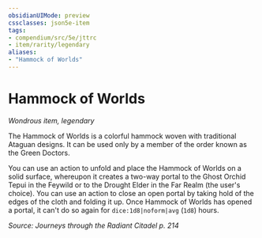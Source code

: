 ```yaml
---
obsidianUIMode: preview
cssclasses: json5e-item
tags:
- compendium/src/5e/jttrc
- item/rarity/legendary
aliases: 
- "Hammock of Worlds"
---
```

# Hammock of Worlds
*Wondrous item, legendary*  


The Hammock of Worlds is a colorful hammock woven with traditional Ataguan designs. It can be used only by a member of the order known as the Green Doctors.

You can use an action to unfold and place the Hammock of Worlds on a solid surface, whereupon it creates a two-way portal to the Ghost Orchid Tepui in the Feywild or to the Drought Elder in the Far Realm (the user's choice). You can use an action to close an open portal by taking hold of the edges of the cloth and folding it up. Once Hammock of Worlds has opened a portal, it can't do so again for `dice:1d8|noform|avg` (`1d8`) hours.

*Source: Journeys through the Radiant Citadel p. 214*
